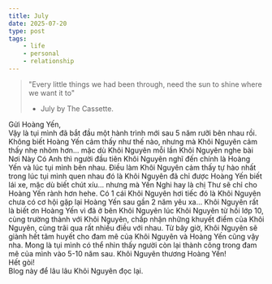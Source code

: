 ```yaml
---
title: July
date: 2025-07-20
type: post
tags:
    - life
    - personal
    - relationship
---
```

> "Every little things we had been through, need the sun to shine where we want it to" 
> - July by The Cassette.


Gửi Hoàng Yến, \
Vậy là tụi mình đã bắt đầu một hành trình mới sau 5 năm rưỡi bên nhau rồi. Không biết Hoàng Yến cảm thấy như thế nào, nhưng mà Khôi Nguyên cảm thấy nhẹ nhõm hơn... mặc dù Khôi Nguyên mỗi lần Khôi Nguyên nghe bài Nơi Này Có Anh thì người đầu tiên Khôi Nguyên nghĩ đến chính là Hoàng Yến và lúc tụi mình bên nhau. Điều làm Khôi Nguyên cảm thấy tự hào nhất trong lúc tụi mình quen nhau đó là Khôi Nguyên đã chỉ được Hoàng Yến biết lái xe, mặc dù biết chút xíu... nhưng mà Yến Nghi hay là chị Thư sẽ chỉ cho Hoàng Yến rành hơn hehe. Có 1 cái Khôi Nguyên hơi tiếc đó là Khôi Nguyên chưa có cơ hội gặp lại Hoàng Yến sau gần 2 năm yêu xa... Khôi Nguyên rất là biết ơn Hoàng Yến vì đã ở bên Khôi Nguyên lúc Khôi Nguyên từ hồi lớp 10, cùng trường thành với Khôi Nguyên, chấp nhận những khuyết điểm của Khôi Nguyên, cùng trãi qua rất nhiều điều với nhau. Từ bây giờ, Khôi Nguyên sẽ giành hết tâm huyết cho đam mê của Khôi Nguyên và Hoàng Yến cũng vậy nha. Mong là tụi mình có thể nhìn thấy người còn lại thành công trong đam mê của mình vào 5-10 năm sau. Khôi Nguyên thương Hoàng Yến! \
Hết gòi! \
Blog này để lâu lâu Khôi Nguyên đọc lại.